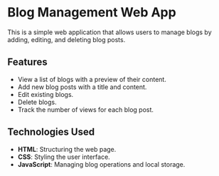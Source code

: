 # Blog Management Web App

This is a simple web application that allows users to manage blogs by adding, editing, and deleting blog posts.

## Features
- View a list of blogs with a preview of their content.
- Add new blog posts with a title and content.
- Edit existing blogs.
- Delete blogs.
- Track the number of views for each blog post.

## Technologies Used
- **HTML**: Structuring the web page.
- **CSS**: Styling the user interface.
- **JavaScript**: Managing blog operations and local storage.

